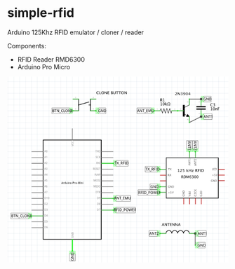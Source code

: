# simple-rfid
Arduino 125Khz RFID emulator / cloner / reader 

Components:
- RFID Reader RMD6300
- Arduino Pro Micro

![scheme](scheme.png)
